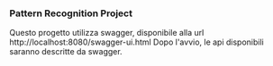 ### Pattern Recognition Project

Questo progetto utilizza swagger, disponibile alla url http://localhost:8080/swagger-ui.html
Dopo l'avvio, le api disponibili saranno descritte da swagger.